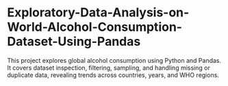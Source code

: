 # Exploratory-Data-Analysis-on-World-Alcohol-Consumption-Dataset-Using-Pandas
This project explores global alcohol consumption using Python and Pandas. It covers dataset inspection, filtering, sampling, and handling missing or duplicate data, revealing trends across countries, years, and WHO regions.
